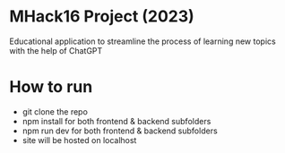 # MHack16 Project (2023)
Educational application to streamline the process of learning new topics with the help of ChatGPT

# How to run
- git clone the repo
- npm install for both frontend & backend subfolders
- npm run dev for both frontend & backend subfolders
- site will be hosted on localhost